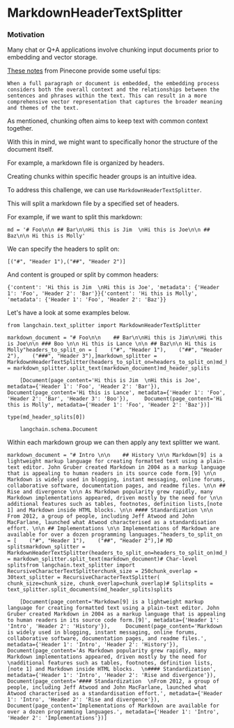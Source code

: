 MarkdownHeaderTextSplitter
==========================

### Motivation[](#motivation "Direct link to Motivation")

Many chat or Q+A applications involve chunking input documents prior to embedding and vector storage.

[These notes](https://www.pinecone.io/learn/chunking-strategies/) from Pinecone provide some useful tips:

    When a full paragraph or document is embedded, the embedding process considers both the overall context and the relationships between the sentences and phrases within the text. This can result in a more comprehensive vector representation that captures the broader meaning and themes of the text.

As mentioned, chunking often aims to keep text with common context together.

With this in mind, we might want to specifically honor the structure of the document itself.

For example, a markdown file is organized by headers.

Creating chunks within specific header groups is an intuitive idea.

To address this challenge, we can use `MarkdownHeaderTextSplitter`.

This will split a markdown file by a specified set of headers.

For example, if we want to split this markdown:

    md = '# Foo\n\n ## Bar\n\nHi this is Jim  \nHi this is Joe\n\n ## Baz\n\n Hi this is Molly' 

We can specify the headers to split on:

    [("#", "Header 1"),("##", "Header 2")]

And content is grouped or split by common headers:

    {'content': 'Hi this is Jim  \nHi this is Joe', 'metadata': {'Header 1': 'Foo', 'Header 2': 'Bar'}}{'content': 'Hi this is Molly', 'metadata': {'Header 1': 'Foo', 'Header 2': 'Baz'}}

Let's have a look at some examples below.

    from langchain.text_splitter import MarkdownHeaderTextSplitter

    markdown_document = "# Foo\n\n    ## Bar\n\nHi this is Jim\n\nHi this is Joe\n\n ### Boo \n\n Hi this is Lance \n\n ## Baz\n\n Hi this is Molly"headers_to_split_on = [    ("#", "Header 1"),    ("##", "Header 2"),    ("###", "Header 3"),]markdown_splitter = MarkdownHeaderTextSplitter(headers_to_split_on=headers_to_split_on)md_header_splits = markdown_splitter.split_text(markdown_document)md_header_splits

        [Document(page_content='Hi this is Jim  \nHi this is Joe', metadata={'Header 1': 'Foo', 'Header 2': 'Bar'}),     Document(page_content='Hi this is Lance', metadata={'Header 1': 'Foo', 'Header 2': 'Bar', 'Header 3': 'Boo'}),     Document(page_content='Hi this is Molly', metadata={'Header 1': 'Foo', 'Header 2': 'Baz'})]

    type(md_header_splits[0])

        langchain.schema.Document

Within each markdown group we can then apply any text splitter we want.

    markdown_document = "# Intro \n\n    ## History \n\n Markdown[9] is a lightweight markup language for creating formatted text using a plain-text editor. John Gruber created Markdown in 2004 as a markup language that is appealing to human readers in its source code form.[9] \n\n Markdown is widely used in blogging, instant messaging, online forums, collaborative software, documentation pages, and readme files. \n\n ## Rise and divergence \n\n As Markdown popularity grew rapidly, many Markdown implementations appeared, driven mostly by the need for \n\n additional features such as tables, footnotes, definition lists,[note 1] and Markdown inside HTML blocks. \n\n #### Standardization \n\n From 2012, a group of people, including Jeff Atwood and John MacFarlane, launched what Atwood characterised as a standardisation effort. \n\n ## Implementations \n\n Implementations of Markdown are available for over a dozen programming languages."headers_to_split_on = [    ("#", "Header 1"),    ("##", "Header 2"),]# MD splitsmarkdown_splitter = MarkdownHeaderTextSplitter(headers_to_split_on=headers_to_split_on)md_header_splits = markdown_splitter.split_text(markdown_document)# Char-level splitsfrom langchain.text_splitter import RecursiveCharacterTextSplitterchunk_size = 250chunk_overlap = 30text_splitter = RecursiveCharacterTextSplitter(    chunk_size=chunk_size, chunk_overlap=chunk_overlap)# Splitsplits = text_splitter.split_documents(md_header_splits)splits

        [Document(page_content='Markdown[9] is a lightweight markup language for creating formatted text using a plain-text editor. John Gruber created Markdown in 2004 as a markup language that is appealing to human readers in its source code form.[9]', metadata={'Header 1': 'Intro', 'Header 2': 'History'}),     Document(page_content='Markdown is widely used in blogging, instant messaging, online forums, collaborative software, documentation pages, and readme files.', metadata={'Header 1': 'Intro', 'Header 2': 'History'}),     Document(page_content='As Markdown popularity grew rapidly, many Markdown implementations appeared, driven mostly by the need for  \nadditional features such as tables, footnotes, definition lists,[note 1] and Markdown inside HTML blocks.  \n#### Standardization', metadata={'Header 1': 'Intro', 'Header 2': 'Rise and divergence'}),     Document(page_content='#### Standardization  \nFrom 2012, a group of people, including Jeff Atwood and John MacFarlane, launched what Atwood characterised as a standardisation effort.', metadata={'Header 1': 'Intro', 'Header 2': 'Rise and divergence'}),     Document(page_content='Implementations of Markdown are available for over a dozen programming languages.', metadata={'Header 1': 'Intro', 'Header 2': 'Implementations'})]